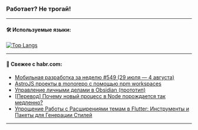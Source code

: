 ### Работает? Не трогай!

---
<!--
#### 🛠️ Technical stack:

![Java](https://img.shields.io/badge/Java-informational?logo=Oracle&style=flat&logoColor=white&color=FF4500)
![Kotlin](https://img.shields.io/badge/Kotlin-informational?logo=Kotlin&style=flat&logoColor=white&color=774D97)
![TS](https://img.shields.io/badge/TypeScript-informational?logo=typeScript&style=flat&logoColor=black&color=017acc)
![Python](https://img.shields.io/badge/Python-informational?logo=Python&style=flat&logoColor=black&color=ffdd54) <br>
![Spring](https://img.shields.io/badge/Spring-informational?logo=Spring&style=flat&logoColor=white&color=6DB33F) 
![SpringBoot](https://img.shields.io/badge/SpringBoot-informational?logo=SpringBoot&style=flat&logoColor=white&color=6DB33F)
![Nest](https://img.shields.io/badge/NestJS-informational?logo=NestJS&style=flat&logoColor=white&color=E0234E) 
![NodeJS](https://img.shields.io/badge/NodeJS-informational?logo=node.js&style=flat&logoColor=white&color=70A760)<br>
![PostgreSQL](https://img.shields.io/badge/PostgreSQL-informational?logo=PostgreSQL&style=flat&logoColor=white&color=DAA520)
![MongoDB](https://img.shields.io/badge/MongoDB-informational?logo=MongoDB&style=flat&logoColor=white&color=870000)
![Apache](https://img.shields.io/badge/Apache-informational?logo=apache&style=flat&logoColor=white&color=f74e28)

___ 
-->

#### 🛠️ Используемые языки:

[![Top Langs](https://github-readme-stats-u2qms2cxw-advtsettinggmailcoms-projects.vercel.app/api/top-langs/?username=zloylis&langs_count=10&hide_title=true&title_color=e6edf3&size_weight=0.5&count_weight=0.5&layout=compact&hide_progress=true&hide_border=true&theme=dracula)](https://github.com/zloylis)

<!---


####  :octocat:&nbsp;&nbsp; Статистика:

![GitHub stats](https://github-readme-stats-u2qms2cxw-advtsettinggmailcoms-projects.vercel.app/api?username=zloylis&show_icons=true&hide_border=true&theme=dracula&title_color=e6edf3&include_all_commits=true&count_private=true&hide_rank=false&hide_title=true&rank_icon=github)
-->
---

#### 💬 Свежее с habr.com:

<!-- BLOG-POST-LIST:START -->
- [Мобильная разработка за неделю #549 &lpar;29 июля — 4 августа&rpar;](https://habr.com/ru/companies/productivity_inside/articles/833688/?utm_source=habrahabr&utm_medium=rss&utm_campaign=833688)
- [AstroJS проекты в monorepo с помощью npm workspaces](https://habr.com/ru/articles/833684/?utm_source=habrahabr&utm_medium=rss&utm_campaign=833684)
- [Управление личными делами в Obsidian &lpar;прототип&rpar;](https://habr.com/ru/articles/833654/?utm_source=habrahabr&utm_medium=rss&utm_campaign=833654)
- [[Перевод] Почему новый процесс в Node порождается так медленно?](https://habr.com/ru/articles/833628/?utm_source=habrahabr&utm_medium=rss&utm_campaign=833628)
- [Упрощение Работы с Расширениями темам в Flutter: Инструменты и Пакеты для Генерации Стилей](https://habr.com/ru/articles/833626/?utm_source=habrahabr&utm_medium=rss&utm_campaign=833626)
<!-- BLOG-POST-LIST:END -->

---
